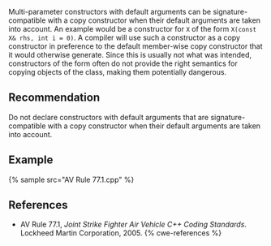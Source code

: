 Multi-parameter constructors with default arguments can be signature-compatible with a copy constructor when their default arguments are taken into account. An example would be a constructor for `X` of the form `X(const X& rhs, int i = 0)`. A compiler will use such a constructor as a copy constructor in preference to the default member-wise copy constructor that it would otherwise generate. Since this is usually not what was intended, constructors of the form often do not provide the right semantics for copying objects of the class, making them potentially dangerous.


## Recommendation
Do not declare constructors with default arguments that are signature-compatible with a copy constructor when their default arguments are taken into account.


## Example
{% sample src="AV Rule 77.1.cpp" %}

## References
* AV Rule 77.1, *Joint Strike Fighter Air Vehicle C++ Coding Standards*. Lockheed Martin Corporation, 2005.
{% cwe-references %}
